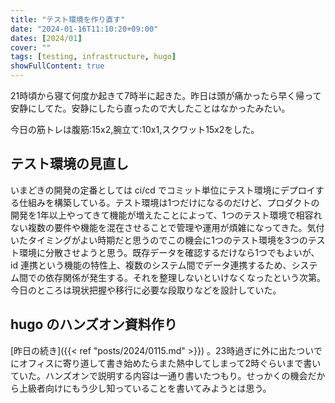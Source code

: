 ```yaml
---
title: "テスト環境を作り直す"
date: "2024-01-16T11:10:20+09:00"
dates: [2024/01]
cover: ""
tags: [testing, infrastructure, hugo]
showFullContent: true
---
```


21時頃から寝て何度か起きて7時半に起きた。昨日は頭が痛かったら早く帰って安静にしてた。安静にしたら直ったので大したことはなかったみたい。

今日の筋トレは腹筋:15x2,腕立て:10x1,スクワット15x2をした。

## テスト環境の見直し

いまどきの開発の定番としては ci/cd でコミット単位にテスト環境にデプロイする仕組みを構築している。テスト環境は1つだけになるのだけど、プロダクトの開発を1年以上やってきて機能が増えたことによって、1つのテスト環境で相容れない複数の要件や機能を混在させることで管理や運用が煩雑になってきた。気付いたタイミングがよい時期だと思うのでこの機会に1つのテスト環境を3つのテスト環境に分散させようと思う。既存データを確認するだけなら1つでもよいが、id 連携という機能の特性上、複数のシステム間でデータ連携するため、システム間での依存関係が発生する。それを整理しないといけなくなったという次第。今日のところは現状把握や移行に必要な段取りなどを設計していた。

## hugo のハンズオン資料作り

[昨日の続き]({{< ref "posts/2024/0115.md" >}}) 。23時過ぎに外に出たついでにオフィスに寄り道して書き始めたらまた熱中してしまって2時ぐらいまで書いていた。ハンズオンで説明する内容は一通り書いたつもり。せっかくの機会だから上級者向けにもう少し知っていることを書いてみようとは思う。
